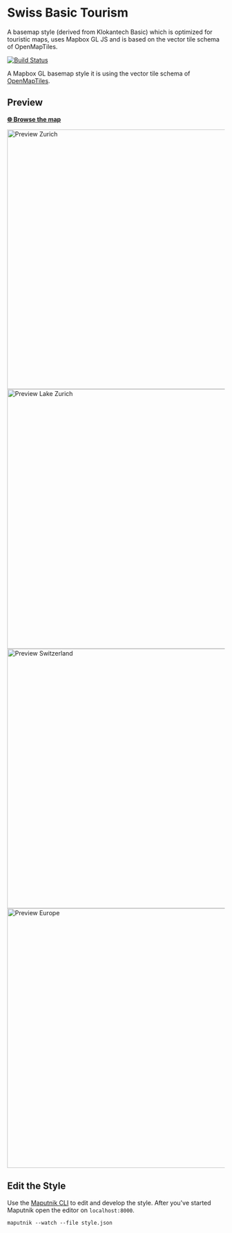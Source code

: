 # Swiss Basic Tourism

A basemap style (derived from Klokantech Basic) which is optimized for touristic maps, uses Mapbox GL JS and is based on the vector tile schema of OpenMapTiles.

[![Build Status](https://travis-ci.org/openmaptiles/klokantech-basic-gl-style.svg?branch=master)](https://travis-ci.org/openmaptiles/klokantech-basic-gl-style)

A Mapbox GL basemap style it is using the vector tile
schema of [OpenMapTiles](https://github.com/openmaptiles/openmaptiles).

## Preview

**[:globe_with_meridians: Browse the map](https://openmaptiles.github.io/klokantech-basic-gl-style)**

<img src="https://github.com/openmaptiles/klokantech-basic-gl-style/raw/gh-pages/preview/preview-15.png" width="600" title="Preview Zurich">

<img src="https://github.com/openmaptiles/klokantech-basic-gl-style/raw/gh-pages/preview/preview-10.png" width="600" title="Preview Lake Zurich">

<img src="https://github.com/openmaptiles/klokantech-basic-gl-style/raw/gh-pages/preview/preview-7.png" width="600" title="Preview Switzerland">

<img src="https://github.com/openmaptiles/klokantech-basic-gl-style/raw/gh-pages/preview/preview-4.png" width="600" title="Preview Europe">

## Edit the Style

Use the [Maputnik CLI](http://openmaptiles.org/docs/style/maputnik/) to edit and develop the style.
After you've started Maputnik open the editor on `localhost:8000`.

```
maputnik --watch --file style.json
```
